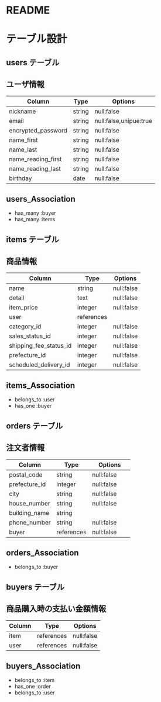 # README

# テーブル設計

## users テーブル
## ユーザ情報
| Column             | Type   | Options                |
| ------------------ | ------ | ---------------------- |
| nickname           | string | null:false             |
| email              | string | null:false,unipue:true |
| encrypted_password | string | null:false             |
| name_first         | string | null:false             |
| name_last          | string | null:false             |
| name_reading_first | string | null:false             |
| name_reading_last  | string | null:false             |
| birthday           | date   | null:false             |

## users_Association
- has_many :buyer
- has_many :items

## items テーブル
## 商品情報
| Column                 | Type       | Options    |
| ---------------------- | ---------- | ---------- |
| name                   | string     | null:false |
| detail                 | text       | null:false |
| item_price             | integer    | null:false |
| user                   | references |            |
| category_id            | integer    | null:false |
| sales_status_id        | integer    | null:false |
| shipping_fee_status_id | integer    | null:false |
| prefecture_id          | integer    | null:false |
| scheduled_delivery_id  | integer    | null:false |

## items_Association
- belongs_to :user
- has_one :buyer

## orders テーブル
## 注文者情報
| Column        | Type       | Options    |
| ------------- | ---------- | ---------- |
| postal_code   | string     | null:false |
| prefecture_id | integer    | null:false |
| city          | string     | null:false |
| house_number  | string     | null:false |
| building_name | string     | 　　　　　　 |
| phone_number  | string     | null:false |
| buyer         | references | null:false |

## orders_Association
- belongs_to :buyer

## buyers テーブル
## 商品購入時の支払い金額情報
| Column | Type       | Options    |
| ------ | ---------- | ---------- |
| item   | references | null:false |
| user   | references | null:false |

## buyers_Association
- belongs_to :item
- has_one :order
- belongs_to :user

